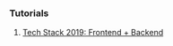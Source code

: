 ### Tutorials

1. [Tech Stack 2019: Frontend + Backend](https://codeburst.io/tech-stack-2019-core-5091cabd379d)

